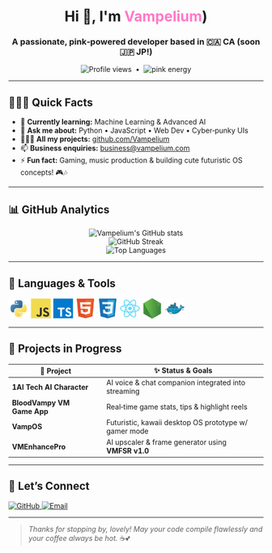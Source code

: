 <!-- =========================================================
 🌸   𝓥 𝓪 𝓶 𝓹 𝓮 𝓵 𝓲 𝓾 𝓶 — GitHub Profile README (✨2025 edition✨)
========================================================= -->

<h1 align="center">Hi 👋, I'm <span style="color:#ff79c6;">Vampelium</span>)</h1>
<h3 align="center">A passionate, pink‑powered developer based in 🇨🇦 CA (soon 🇯🇵 JP!)</h3>

<p align="center">
  <img src="https://komarev.com/ghpvc/?username=Vampelium&label=Profile%20views&color=ff69b4&style=flat" alt="Profile views"/>
  &nbsp;•&nbsp;
  <img src="https://img.shields.io/static/v1?label=Love&message=Pink%20Code%20Energy%20💖&color=ff69b4&style=flat-square" alt="pink energy"/>
</p>

---

## 💁🏻‍♀️ Quick Facts

- 🌱 **Currently learning:** Machine Learning & Advanced AI  
- 💬 **Ask me about:** Python • JavaScript • Web Dev • Cyber‑punky UIs  
- 👩🏻‍💻 **All my projects:** [github.com/Vampelium](https://github.com/Vampelium)  
- 📫 **Business enquiries:** business@vampelium.com  
- ⚡ **Fun fact:** Gaming, music production & building cute futuristic OS concepts! 🎮🎶  

---

## 📊 GitHub Analytics

<p align="center">
  <img src="https://github-readme-stats.vercel.app/api?username=Vampelium&show_icons=true&hide_border=true&theme=dracula&icon_color=ff79c6&title_color=ff79c6&text_color=f8f8f2" alt="Vampelium's GitHub stats" /><br/>
  <img src="https://github-readme-streak-stats.herokuapp.com/?user=Vampelium&theme=dracula&hide_border=true&ring=ff79c6&fire=ff79c6" alt="GitHub Streak"/><br/>
  <img src="https://github-readme-stats.vercel.app/api/top-langs/?username=Vampelium&layout=compact&hide_border=true&theme=dracula&langs_count=6" alt="Top Languages"/>
</p>

---

## 🧰 Languages & Tools

<p align="left">
  <img src="https://raw.githubusercontent.com/devicons/devicon/master/icons/python/python-original.svg" width="40" alt="Python"/>
  <img src="https://raw.githubusercontent.com/devicons/devicon/master/icons/javascript/javascript-original.svg" width="40" alt="JavaScript"/>
  <img src="https://raw.githubusercontent.com/devicons/devicon/master/icons/typescript/typescript-original.svg" width="40" alt="TypeScript"/>
  <img src="https://raw.githubusercontent.com/devicons/devicon/master/icons/html5/html5-original.svg" width="40" alt="HTML5"/>
  <img src="https://raw.githubusercontent.com/devicons/devicon/master/icons/css3/css3-original.svg" width="40" alt="CSS3"/>
  <img src="https://raw.githubusercontent.com/devicons/devicon/master/icons/react/react-original.svg" width="40" alt="React"/>
  <img src="https://raw.githubusercontent.com/devicons/devicon/master/icons/nodejs/nodejs-original.svg" width="40" alt="NodeJS"/>
  <img src="https://raw.githubusercontent.com/devicons/devicon/master/icons/docker/docker-original.svg" width="40" alt="Docker"/>
</p>

---

## 🚀 Projects in Progress

| 💎 Project | ✨ Status & Goals |
|------------|------------------|
| **1AI Tech AI Character** | AI voice & chat companion integrated into streaming |
| **BloodVampy VM Game App** | Real‑time game stats, tips & highlight reels |
| **VampOS** | Futuristic, kawaii desktop OS prototype w/ gamer mode |
| **VMEnhancePro** | AI upscaler & frame generator using **VMFSR v1.0** |

---

## 🌸 Let’s Connect

<p>
  <a href="https://github.com/Vampelium" target="_blank">
    <img src="https://img.shields.io/badge/GitHub-Follow%20me!-ff69b4?style=flat&logo=github&logoColor=white" alt="GitHub"/>
  </a>
  <a href="mailto:business@vampelium.com" target="_blank">
    <img src="https://img.shields.io/badge/Email-Say%20Hi!-ff79c6?style=flat&logo=gmail&logoColor=white" alt="Email"/>
  </a>
</p>

---

> *Thanks for stopping by, lovely! May your code compile flawlessly and your coffee always be hot.* ☕💕

<!-- ========================================================= -->